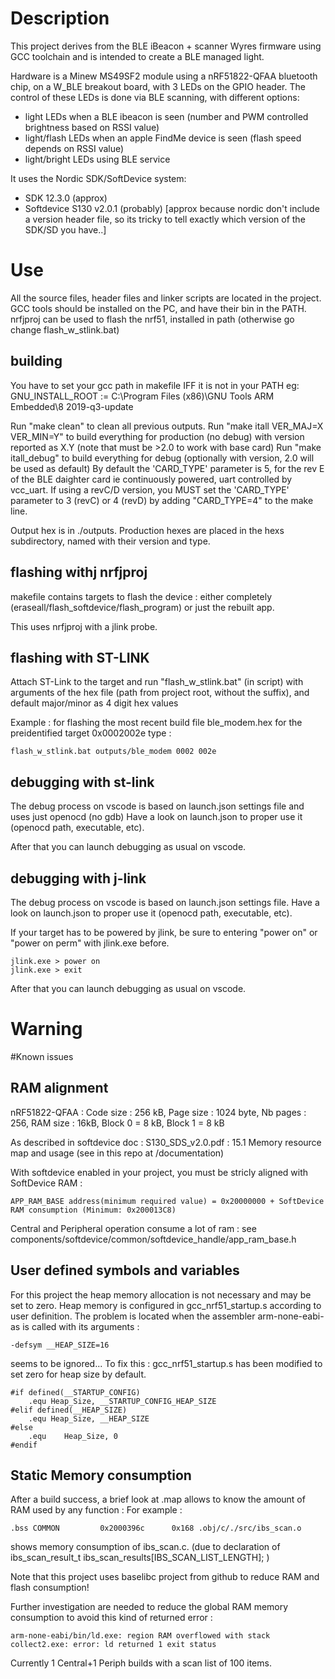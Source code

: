 # Description

This project derives from the BLE iBeacon + scanner Wyres firmware using GCC toolchain
and is intended to create a BLE managed light.

Hardware is a Minew MS49SF2 module using a nRF51822-QFAA bluetooth chip, on a W_BLE breakout board, 
with 3 LEDs on the GPIO header. The control of these LEDs is done via BLE scanning, with different options:
- light LEDs when a BLE ibeacon is seen (number and PWM controlled brightness based on RSSI value)
- light/flash LEDs when an apple FindMe device is seen (flash speed depends on RSSI value)
- light/bright LEDs using BLE service

It uses the Nordic SDK/SoftDevice system:
 - SDK 12.3.0 (approx)
 - Softdevice S130 v2.0.1 (probably)
[approx because nordic don't include a version header file, so its tricky to tell exactly which version of the SDK/SD you have..]

# Use

All the source files, header files and linker scripts are located in the project.
GCC tools should be installed on the PC, and have their bin in the PATH.
nrfjproj can be used to flash the nrf51, installed in path (otherwise go change flash_w_stlink.bat)

## building

You have to set your gcc path in makefile IFF it is not in your PATH eg:
GNU_INSTALL_ROOT := C:\Program Files (x86)\GNU Tools ARM Embedded\8 2019-q3-update 

Run "make clean" to clean all previous outputs.
Run "make itall VER_MAJ=X VER_MIN=Y" to build everything for production (no debug) with version reported as X.Y (note that must be >2.0 to work with base card)
Run "make itall_debug" to build everything for debug (optionally with version, 2.0 will be used as default)
By default the 'CARD_TYPE' parameter is 5, for the rev E of the BLE daighter card ie continuously powered, uart controlled by vcc_uart.
If using a revC/D version, you MUST set the 'CARD_TYPE' parameter to 3 (revC) or 4 (revD) by adding "CARD_TYPE=4" to the make line.

Output hex is in ./outputs.
Production hexes are placed in the hexs subdirectory, named with their version and type.

## flashing withj nrfjproj

makefile contains targets to flash the device : either completely (eraseall/flash_softdevice/flash_program) or just the rebuilt app.

This uses nrfjproj with a jlink probe.

## flashing with ST-LINK

Attach ST-Link to the target and run "flash_w_stlink.bat" (in script) with arguments of the hex file (path from project root, without the suffix), and default major/minor  as 4 digit hex values

Example : for flashing the most recent build file ble_modem.hex for the preidentified target 0x0002002e type :
```
flash_w_stlink.bat outputs/ble_modem 0002 002e
```

## debugging with st-link

The debug process on vscode is based on launch.json settings file and uses just openocd (no gdb)
Have a look on launch.json to proper use it (openocd path, executable, etc).

After that you can launch debugging as usual on vscode.

## debugging with j-link

The debug process on vscode is based on launch.json settings file.
Have a look on launch.json to proper use it (openocd path, executable, etc).

If your target has to be powered by jlink, be sure to entering "power on" or "power on perm" with jlink.exe before.  

```
jlink.exe > power on
jlink.exe > exit
```

After that you can launch debugging as usual on vscode.


# Warning

#Known issues

## RAM alignment

nRF51822-QFAA : 	Code size : 256 kB, Page size : 1024 byte, Nb pages : 256, 
					RAM size : 16kB, Block 0 = 8 kB, Block 1 = 8 kB 

As described in softdevice doc : S130_SDS_v2.0.pdf : 15.1 Memory resource map and usage	(see in this repo at /documentation)

With softdevice enabled in your project, you must be stricly aligned with SoftDevice RAM :

```
APP_RAM_BASE address(minimum required value) = 0x20000000 + SoftDevice RAM consumption (Minimum: 0x200013C8)
```
Central and Peripheral operation consume a lot of ram : see components/softdevice/common/softdevice_handle/app_ram_base.h

## User defined symbols and variables

For this project the heap memory allocation is not necessary and may be set to zero.
Heap memory is configured in gcc_nrf51_startup.s according to user definition.
The problem is located when the assembler arm-none-eabi-as is called with its arguments : 
```
-defsym __HEAP_SIZE=16
```
seems to be ignored...
To fix this : gcc_nrf51_startup.s has been modified to set zero for heap size by default.

```
#if defined(__STARTUP_CONFIG)
    .equ Heap_Size, __STARTUP_CONFIG_HEAP_SIZE
#elif defined(__HEAP_SIZE)
    .equ Heap_Size, __HEAP_SIZE
#else
    .equ    Heap_Size, 0
#endif
```

## Static Memory consumption 

After a build success, a brief look at .map allows to know the amount of RAM used by any function :
For example : 
```
.bss COMMON         0x2000396c      0x168 .obj/c/./src/ibs_scan.o
```
shows memory consumption of ibs_scan.c. (due to declaration of ibs_scan_result_t ibs_scan_results[IBS_SCAN_LIST_LENGTH]; )

Note that this project uses baselibc project from github to reduce RAM and flash consumption!

Further investigation are needed to reduce the global RAM memory consumption to avoid this kind of returned error :
```
arm-none-eabi/bin/ld.exe: region RAM overflowed with stack collect2.exe: error: ld returned 1 exit status
```

Currently 1 Central+1 Periph builds with a scan list of 100 items.














